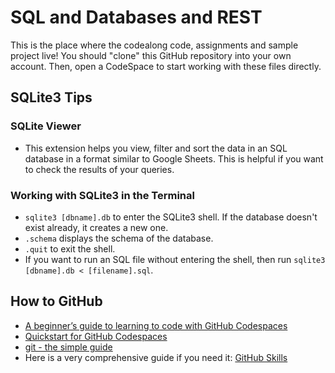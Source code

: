 # SQL and Databases and REST
This is the place where the codealong code, assignments and sample project live! You should "clone" this GitHub repository into your own account. Then, open a CodeSpace to start working with these files directly.

## SQLite3 Tips
### SQLite Viewer
* This extension helps you view, filter and sort the data in an SQL database in a format similar to Google Sheets. This is helpful if you want to check the results of your queries.
### Working with SQLite3 in the Terminal
* `sqlite3 [dbname].db` to enter the SQLite3 shell. If the database doesn't exist already, it creates a new one.
* `.schema` displays the schema of the database.
* `.quit` to exit the shell.
* If you want to run an SQL file without entering the shell, then run `sqlite3 [dbname].db < [filename].sql`.

## How to GitHub
* [A beginner’s guide to learning to code with GitHub Codespaces](https://github.blog/developer-skills/github/a-beginners-guide-to-learning-to-code-with-github-codespaces/)
* [Quickstart for GitHub Codespaces](https://docs.github.com/en/codespaces/getting-started/quickstart)
* [git - the simple guide](https://rogerdudler.github.io/git-guide/)
* Here is a very comprehensive guide if you need it: [GitHub Skills](https://skills.github.com/)
